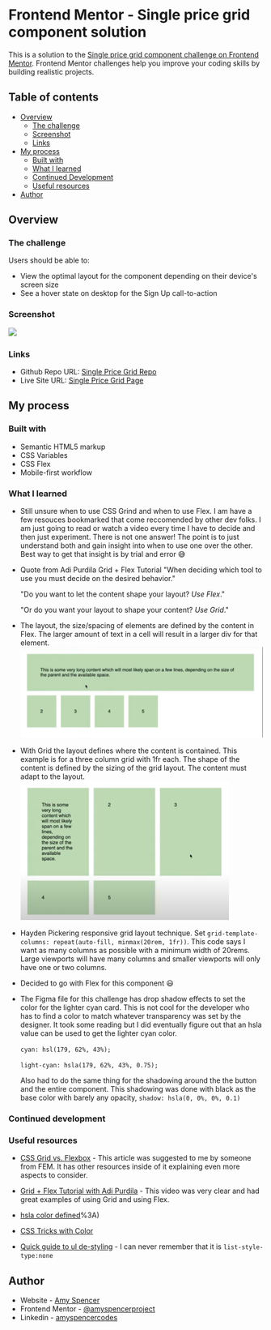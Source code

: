# Frontend Mentor - Single price grid component solution

This is a solution to the [Single price grid component challenge on Frontend Mentor](https://www.frontendmentor.io/challenges/single-price-grid-component-5ce41129d0ff452fec5abbbc). Frontend Mentor challenges help you improve your coding skills by building realistic projects.

## Table of contents

- [Overview](#overview)
  - [The challenge](#the-challenge)
  - [Screenshot](#screenshot)
  - [Links](#links)
- [My process](#my-process)
  - [Built with](#built-with)
  - [What I learned](#what-i-learned)
  - [Continued Development](#continued-development)
  - [Useful resources](#useful-resources)
- [Author](#author)

## Overview

### The challenge

Users should be able to:

- View the optimal layout for the component depending on their device's screen size
- See a hover state on desktop for the Sign Up call-to-action

### Screenshot

![](./screenshot.jpg)

### Links

- Github Repo URL: [Single Price Grid Repo](https://github.com/amyspencerproject/single-price-grid)
- Live Site URL: [Single Price Grid Page](https://amyspencerproject.github.io/single-price-grid/)

## My process

### Built with

- Semantic HTML5 markup
- CSS Variables
- CSS Flex
- Mobile-first workflow

### What I learned

- Still unsure when to use CSS Grind and when to use Flex. I am have a few resouces bookmarked that come reccomended by other dev folks. I am just going to read or watch a video every time I have to decide and then just experiment. There is not one answer! The point is to just understand both and gain insight into when to use one over the other. Best way to get that insight is by trial and error 😅
- Quote from Adi Purdila Grid + Flex Tutorial "When deciding which tool to use you must decide on the desired behavior."

  "Do you want to let the content shape your layout? _Use Flex_."

  "Or do you want your layout to shape your content? _Use Grid_."

- The layout, the size/spacing of elements are defined by the content in Flex. The larger amount of text in a cell will result in a larger div for that element.
  ![](./flex-layout-screenshot.png)

- With Grid the layout defines where the content is contained. This example is for a three column grid with 1fr each. The shape of the content is defined by the sizing of the grid layout. The content must adapt to the layout.
  ![](./grid-layout-screenshot.png)

- Hayden Pickering responsive grid layout technique. Set `grid-template-columns: repeat(auto-fill, minmax(20rem, 1fr))`. This code says I want as many columns as possible with a minimum width of 20rems. Large viewports will have many columns and smaller viewports will only have one or two columns.

- Decided to go with Flex for this component 😃

- The Figma file for this challenge has drop shadow effects to set the color for the lighter cyan card. This is not cool for the developer who has to find a color to match whatever transparency was set by the designer. It took some reading but I did eventually figure out that an hsla value can be used to get the lighter cyan color.

  `cyan: hsl(179, 62%, 43%);`

  `light-cyan: hsla(179, 62%, 43%, 0.75);`

  Also had to do the same thing for the shadowing around the the button and the entire component. This shadowing was done with black as the base color with barely any opacity, `shadow: hsla(0, 0%, 0%, 0.1)`

### Continued development

### Useful resources

- [CSS Grid vs. Flexbox](https://webdesign.tutsplus.com/articles/flexbox-vs-css-grid-which-should-you-use--cms-30184) - This article was suggested to me by someone from FEM. It has other resources inside of it explaining even more aspects to consider.
- [Grid + Flex Tutorial with Adi Purdila](https://youtu.be/18VLSXfsj94) - This video was very clear and had great examples of using Grid and using Flex.
- [hsla color defined](https://www.w3schools.com/html/html_colors_hsl.asp#:~:text=HSLA%20color%20values%20are%20an%20extension%20of%20HSL%20color%20values,not%20transparent%20at%20all)%3A)
- [CSS Tricks with Color](https://css-tricks.com/hsl-hsla-is-great-for-programmatic-color-control/)

- [Quick guide to ul de-styling](https://www.w3schools.com/howto/howto_css_list_without_bullets.asp) - I can never remember that it is `list-style-type:none`

## Author

- Website - [Amy Spencer](https://spencerproject.com/)
- Frontend Mentor - [@amyspencerproject](https://www.frontendmentor.io/profile/amyspencerproject)
- Linkedin - [amyspencercodes](https://www.linkedin.com/in/amyspencercodes/)
